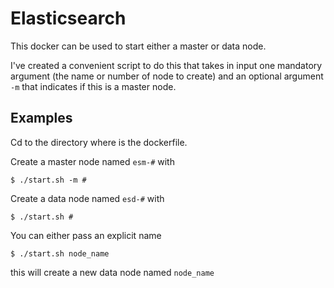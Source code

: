 # Elasticsearch
This docker can be used to start either a master or data node.

I've created a convenient script to do this that takes in input one mandatory argument (the name or number of node to create) and an optional argument `-m` that indicates if this is a master node.

## Examples
Cd to the directory where is the dockerfile.

Create a master node named `esm-#` with

```
$ ./start.sh -m #
```

Create a data node named `esd-#` with

```
$ ./start.sh #
```

You can either pass an explicit name

```
$ ./start.sh node_name
```

this will create a new data node named `node_name`
